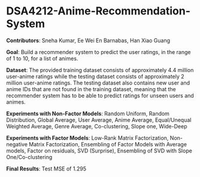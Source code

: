 # DSA4212-Anime-Recommendation-System

**Contributors**: Sneha Kumar, Ee Wei En Barnabas, Han Xiao Guang 

**Goal**: Build a recommender system to predict the user ratings, in the range of 1 to 10, for a list of animes. 

**Dataset**: The provided training dataset consists of approximately 4.4 million user-anime ratings while the testing dataset consists of approximately 2 million user-anime ratings. The testing dataset also contains new user and anime IDs that are not found in the training dataset, meaning that the recommender system has to be able to predict ratings for unseen users and animes.

**Experiments with Non-Factor Models**: Random Uniform, Random Distribution, Global Average, User Average, Anime Average, Equal/Unequal Weighted Average, Genre Average, Co-clustering, Slope one, Wide-Deep

**Experiments with Factor Models**: Low-Rank Matrix Factorization, Non-negative Matrix Factorization, Ensembling of Factor Models with Average models, Factor on residuals, SVD (Surprise), Ensembling of SVD with Slope One/Co-clustering 

**Final Results**: Test MSE of 1.295
